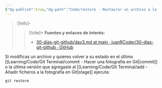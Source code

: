 ```yaml
---
{"dg-publish":true,"dg-path":"Code/restore - Restaurar un archivo a la última versión en Git.md","permalink":"/code/restore-restaurar-un-archivo-a-la-ultima-version-en-git/","created":"2024-04-03T21:55","updated":"2024-04-03T21:56"}
---
```


> [!info]-
>> [!cite]+ **Fuentes y enlaces de interés:**
>> - [30-dias-git-github/day3.md at main · juanRCoder/30-dias-git-github · GitHub](https://github.com/juanRCoder/30-dias-git-github/blob/main/day3.md)

Si modificas un archivo y quieres volver a su estado en el último [[Learning/Code/Git Terminal/commit - Hacer una fotografía en Git\|commit]] o la última versión que agregaste al [[Learning/Code/Git Terminal/add - Añadir ficheros a la fotografía en Git\|stage]] ejecuta:
```shell
git restore
```
